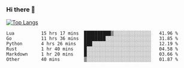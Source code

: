 ### Hi there 👋

<!--
**3Xpl0it3r/3Xpl0it3r** is a ✨ _special_ ✨ repository because its `README.md` (this file) appears on your GitHub profile.

Here are some ideas to get you started:

- 🔭 I’m currently working on ...
- 🌱 I’m currently learning ...
- 👯 I’m looking to collaborate on ...
- 🤔 I’m looking for help with ...
- 💬 Ask me about ...
- 📫 How to reach me: ...
- 😄 Pronouns: ...
- ⚡ Fun fact: ...
-->


[![Top Langs](https://github-readme-stats.vercel.app/api/top-langs/?username=3Xpl0it3r&layout=compact)](https://github.com/3Xpl0it3r/3Xpl0it3r)

<!--START_SECTION:waka-->

```text
Lua          15 hrs 17 mins  ██████████▒░░░░░░░░░░░░░░   41.96 %
Go           11 hrs 36 mins  ████████░░░░░░░░░░░░░░░░░   31.85 %
Python       4 hrs 26 mins   ███░░░░░░░░░░░░░░░░░░░░░░   12.19 %
Rust         1 hr 40 mins    █░░░░░░░░░░░░░░░░░░░░░░░░   04.58 %
Markdown     1 hr 20 mins    █░░░░░░░░░░░░░░░░░░░░░░░░   03.66 %
Other        40 mins         ▒░░░░░░░░░░░░░░░░░░░░░░░░   01.87 %
```

<!--END_SECTION:waka-->
